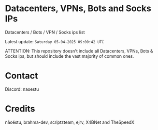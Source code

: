 # Datacenters, VPNs, Bots and Socks IPs
 
Datacenters / Bots / VPN / Socks ips list

Latest update: `Saturday 05-04-2025 09:00:42 UTC` 

ATTENTION: This repository doesn't include all Datacenters, VPNs, Bots & Socks ips, 
but should include the vast majority of common ones.

# Contact
Discord: naoestu

# Credits
nãoéstu, brahma-dev, scriptzteam, ejrv, X4BNet and TheSpeedX

